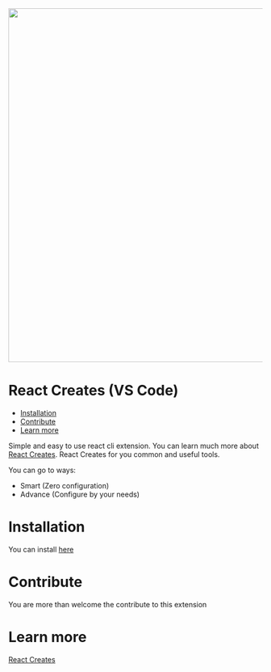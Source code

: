 <img src="https://i.ibb.co/9HnYsv4/React-Creates.gif" width="700px">

# React Creates (VS Code)

- [Installation](#installation)
- [Contribute](#contribute)
- [Learn more](#learn-more)

Simple and easy to use react cli extension.
You can learn much more about [React Creates](../react-creates/README.md).
React Creates for you common and useful tools.

You can go to ways:

- Smart (Zero configuration)
- Advance (Configure by your needs)

# Installation

You can install [here](https://marketplace.visualstudio.com/items?itemName=TzachBonfil.react-creates-vsc)

# Contribute

You are more than welcome the contribute to this extension

# Learn more

[React Creates](../react-creates/README.md)
